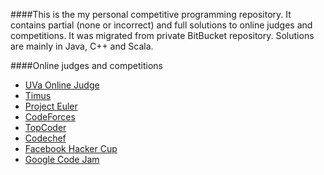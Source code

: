 ####This is the my personal competitive programming repository.
It contains partial (none or incorrect) and full solutions to online judges and competitions.
It was migrated from private BitBucket repository. Solutions are mainly in Java, C++ and Scala.


####Online judges and competitions
   * [UVa Online Judge](http://uva.onlinejudge.org/)
   * [Timus](http://acm.timus.ru/)
   * [Project Euler](https://projecteuler.net/)
   * [CodeForces](http://codeforces.com/)
   * [TopCoder](http://community.topcoder.com/tc)
   * [Codechef](http://www.codechef.com/)
   * [Facebook Hacker Cup](https://www.facebook.com/hackercup)
   * [Google Code Jam](https://code.google.com/codejam/)
